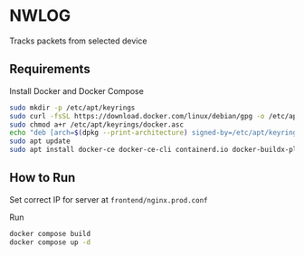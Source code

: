 # NWLOG

Tracks packets from selected device

## Requirements

Install Docker and Docker Compose

```bash
sudo mkdir -p /etc/apt/keyrings 
sudo curl -fsSL https://download.docker.com/linux/debian/gpg -o /etc/apt/keyrings/docker.asc
sudo chmod a+r /etc/apt/keyrings/docker.asc
echo "deb [arch=$(dpkg --print-architecture) signed-by=/etc/apt/keyrings/docker.asc] https://download.docker.com/linux/debian $(. /etc/os-release && echo "$VERSION_CODENAME") stable" | sudo tee /etc/apt/sources.list.d/docker.list > /dev/null
sudo apt update
sudo apt install docker-ce docker-ce-cli containerd.io docker-buildx-plugin docker-compose-plugin
```

## How to Run

Set correct IP for server at `frontend/nginx.prod.conf` 

Run
```bash
docker compose build
docker compose up -d
```
